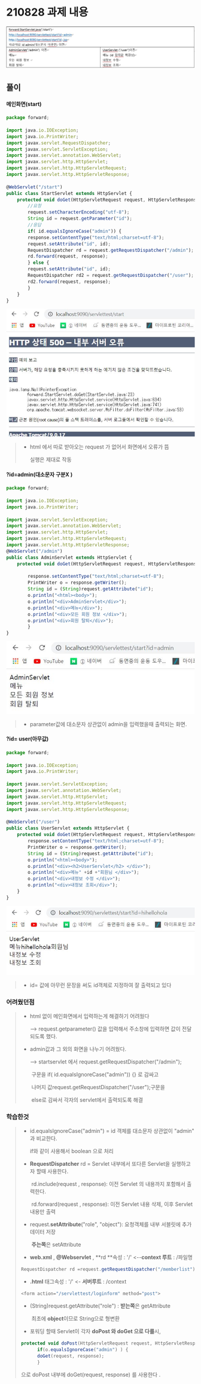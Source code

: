 # 210828 과제 내용

![과제문제](./assets/images/과제문제.jpg) 



## 풀이

#### 메인화면(start)

```javascript
package forward;

import java.io.IOException;
import java.io.PrintWriter;
import javax.servlet.RequestDispatcher;
import javax.servlet.ServletException;
import javax.servlet.annotation.WebServlet;
import javax.servlet.http.HttpServlet;
import javax.servlet.http.HttpServletRequest;
import javax.servlet.http.HttpServletResponse;

@WebServlet("/start")
public class StartServlet extends HttpServlet {
	protected void doGet(HttpServletRequest request, HttpServletResponse response) throws ServletException, IOException {
		//요청
        request.setCharacterEncoding("utf-8");
		String id = request.getParameter("id");
        //응답
		if( id.equalsIgnoreCase("admin")) {
		response.setContentType("text/html;charset=utf-8");
		request.setAttribute("id", id);
		RequestDispatcher rd = request.getRequestDispatcher("/admin");
		rd.forward(request, response);
		} else {
		request.setAttribute("id", id);
		RequestDispatcher rd2 = request.getRequestDispatcher("/user");
		rd2.forward(request, response);
		}
	}
}

```

![start](./assets/images/start.jpg)



> * html 에서 따로 받아오는 request 가 없어서 화면에서 오류가 뜸
>
>   실행은 제대로 작동

#### ?id=admin(대소문자 구분X )

```javascript
package forward;

import java.io.IOException;
import java.io.PrintWriter;

import javax.servlet.ServletException;
import javax.servlet.annotation.WebServlet;
import javax.servlet.http.HttpServlet;
import javax.servlet.http.HttpServletRequest;
import javax.servlet.http.HttpServletResponse;
@WebServlet("/admin")
public class AdminServlet extends HttpServlet {
	protected void doGet(HttpServletRequest request, HttpServletResponse response) throws ServletException, IOException {
		
		response.setContentType("text/html;charset=utf-8");
		PrintWriter o = response.getWriter();
		String id = (String)request.getAttribute("id");		
		o.println("<html><body>");
		o.println("<div>AdminServlet</div>");
		o.println("<div>메뉴</div>");
		o.println("<div>모든 회원 정보 </div>");
		o.println("<div>회원 탈퇴</div>");
		}
}

```

![admin](./assets/images/admin.jpg)

> * parameter값에 대소문자 상관없이 admin을 입력했을때 출력되는 화면.



#### ?id= user(아무값)

```javascript
package forward;

import java.io.IOException;
import java.io.PrintWriter;

import javax.servlet.ServletException;
import javax.servlet.annotation.WebServlet;
import javax.servlet.http.HttpServlet;
import javax.servlet.http.HttpServletRequest;
import javax.servlet.http.HttpServletResponse;

@WebServlet("/user")
public class UserServlet extends HttpServlet {
	protected void doGet(HttpServletRequest request, HttpServletResponse response) throws ServletException, IOException {
		response.setContentType("text/html;charset=utf-8");
		PrintWriter o = response.getWriter();
		String id = (String)request.getAttribute("id");
		o.println("<html><body>");
		o.println("<div><h2>UserServlet</h2> </div>");
		o.println("<div>메뉴" +id +"회원님 </div>");
		o.println("<div>내정보 수정 </div>");
		o.println("<div>내정보 조회</div>");
	}
}

```

![user](./assets/images/user.jpg)

> * id= 값에 아무런 문장을 써도 id객체로 지정하여 잘 출력되고 있다



### 어려웠던점

> * html 없이 메인화면에서 입력하는게 해결하기 어려웠다
>
>   --> request.getparameter() 값을 입력해서 주소창에 입력하면 값이 전달되도록 했다.
>
> * admin값과 그 외의 화면을 나누기 어려웠다.
>
>    --> startservlet 에서 request.getRequestDispatcher("/admin"); 
>
>   ​       구문을 if( id.equalsIgnoreCase("admin")) {} 로 감싸고 
>
>   ​		나머지 값request.getRequestDispatcher("/user");구문을 
>
>   ​         else로  감싸서 각자의 servlet에서 출력되도록 해결

### 학습한것

> * id.equalsIgnoreCase("admin") =  id 객체를  대소문자 상관없이 "admin" 과 비교한다. 
>
>   if와 같이 사용해서 boolean 으로 처리
>
> * **RequestDispatcher** rd = Servlet 내부에서 또다른 Servlet을 실행하고자 할때 사용한다.
>
>   ​									rd.include(request , response): 이전 Servlet 의 내용까지 포함해서 출력한다.
>
>   ​								rd.forward(request , response): 이전 Servlet 내용 삭제, 이후 Servlet내용만 출력
>
> * request.**setAttribute**("role", "object"):  요청객체를 내부 서블릿에 추가 데이터 저장  
>
>   ​																		**주는쪽**은 setAttribute
>
> * **web.xml** , **@Webservlet** , **rd **속성 : '/' <--**context 루트** : /파일명
>
> ```javascript
> RequestDispatcher rd =request.getRequestDispatcher("/memberlist");
> ```
>
> * **.html** 태그속성 : '/' <- **서버루트** : /context
>
> ```javascript
> <form action="/servlettest/loginform" method="post">
> ```
>
> 
>
> * (String)request.getAttribute("role") : **받는쪽**은 getAttribute
>
>   ​																 최초에 **object**이므로 String으로 형변환
>
> * 포워딩 할때 Servlet이 각자 **doPost 와 doGet 으로 다를**시,
>
> ```javascript
> protected void doPost(HttpServletRequest request, HttpServletResponse response) throws ServletException, IOException {
> 		if(o.equalsIgnoreCase("admin") ) {
> 		doGet(request, response);
> 		}
> ```
>
> 으로 doPost 내부에 doGet(request, response) 를 사용한다 .
>
> 

